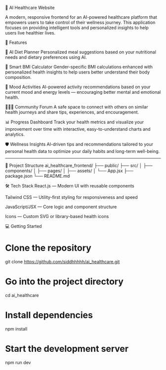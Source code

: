 🧠 AI Healthcare Website

A modern, responsive frontend for an AI-powered healthcare platform that empowers users to take control of their wellness journey. This application focuses on providing intelligent tools and personalized insights to help users live healthier lives.

🚀 Features

🥗 AI Diet Planner
Personalized meal suggestions based on your nutritional needs and dietary preferences using AI.

🧮 Smart BMI Calculator
Gender-specific BMI calculations enhanced with personalized health insights to help users better understand their body composition.

🧘 Mood Activities
AI-powered activity recommendations based on your current mood and energy levels — encouraging better mental and emotional health.

🧑‍🤝‍🧑 Community Forum
A safe space to connect with others on similar health journeys and share tips, experiences, and encouragement.

📊 Progress Dashboard
Track your health metrics and visualize your improvement over time with interactive, easy-to-understand charts and analytics.

🛡️ Wellness Insights
AI-driven tips and recommendations tailored to your personal health data to optimize your daily habits and long-term well-being.

---

📁 Project Structure
ai_healthcare_frontend/
├── public/
├── src/
│   ├── components/
│   ├── pages/
│   ├── assets/
│   └── App.jsx
├── package.json
└── README.md

🛠️ Tech Stack
React.js — Modern UI with reusable components

Tailwind CSS — Utility-first styling for responsiveness and speed

JavaScript/JSX — Core logic and component structure

Icons — Custom SVG or library-based health icons

💻 Getting Started
# Clone the repository
git clone https://github.com/siddhhhhh/ai_healthcare.git

# Go into the project directory
cd ai_healthcare

# Install dependencies
npm install

# Start the development server
npm run dev

